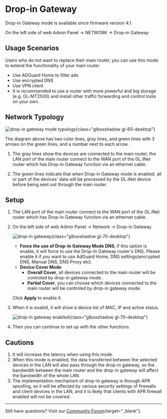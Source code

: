 # Drop-in Gateway

Drop-in Gateway mode is available since firmware version 4.1.

On the left side of web Admin Panel -> NETWORK -> Drop-in Gateway

## Usage Scenarios

Users who do not want to replace their main router, you can use this mode to extend the functionality of your main router.

* Use ADGuard Home to filter ads
* Use encrypted DNS
* Use VPN client
* It is recommended to use a router with more powerful and big storage (e.g. GL-MT2500) and install other traffic forwarding and control tools on your own.

## Network Typology

![drop-in gateway mode typology](https://static.gl-inet.com/docs/en/4/tutorials/drop-in_gateway/drop-in_gateway_mode_typology.png){class="glboxshadow gl-60-desktop"}

The diagram above has two color lines, gray lines, and green lines with 3 arrows on the green lines, and a number next to each arrow.

1. The gray lines show the devices are connected to the main router, the LAN port of the main router connect to the WAN port of the GL.iNet router which has Drop-in Gateway function via an ethernet cable.

2. The green lines indicate that when Drop-in Gateway mode is enabled, all or part of the devices' data will be processed by the GL.iNet device before being sent out through the main router.

## Setup

1. The LAN port of the main router connect to the WAN port of the GL.iNet router which has Drop-in Gateway function via an ethernet cable.

2. On the left side of web Admin Panel -> Network -> Drop-in Gateway

    ![drop-in gateway](https://static.gl-inet.com/docs/en/4/tutorials/drop-in_gateway/drop-in_gateway_options.png){class="glboxshadow gl-70-desktop"}

    * **Force the use of Drop-In Gateway Mode DNS**, if this option is enable, it will force to use the Drop-In Gateway router's DNS. Please enable it if you want to use AdGuard Home, DNS settings(encrypted DNS, Manual DNS, DNS Proxy etc).
    * **Device Cover Mode**
        * **Overall Cover**, all devices connected to the main router will be controled by drop-in gateway mode.
        * **Partial Cover**, you can choose which devices connected to the main router will be controled by drop-in gateway mode.

    Click **Apply** to enable it.

3. When it is enabld, it will show a device list of MAC, IP and active status.

    ![drop-in gateway enabled](https://static.gl-inet.com/docs/en/4/tutorials/drop-in_gateway/drop-in_gateway_mode_enabled.png){class="glboxshadow gl-70-desktop"}

4. Then you can continue to set up with the other functions.

## Cautions

1. It will increase the latency when using this mode.
2. When this mode is enabled, the data transferred between the selected devices in the LAN will also pass through the drop-in gateway, so the bandwidth between the main router and the drop-in gateway will affect the bandwidth of the whole LAN.
3. The implementation mechanism of drop-in gateway is through APR spoofing, so it will be affected by various security settings of firewalls and client devices in the LAN, and it is likely that clients with APR firewall enabled will not be covered.

---

Still have questions? Visit our [Community Forum](https://forum.gl-inet.com){target="_blank"}.
